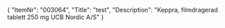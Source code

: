 {
  "ItemNr": "003064",
  "Title": "test",
  "Description": "Keppra, filmdragerad tablett 250 mg UCB Nordic A/S"
}
